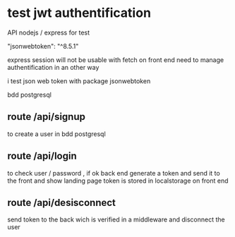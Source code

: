 # test jwt authentification
API nodejs / express for test 

"jsonwebtoken": "^8.5.1"

express session will not be usable with fetch on front end
need to manage authentification in an other way

i test json web token with package jsonwebtoken

bdd postgresql 

## route /api/signup
to create a user in bdd postgresql

## route /api/login
to check user / password , if ok 
back end generate a token and send it to the front
and show landing page
token is stored in localstorage on front end


## route /api/desisconnect 
send token to the back wich is verified in a middleware
and disconnect the user



